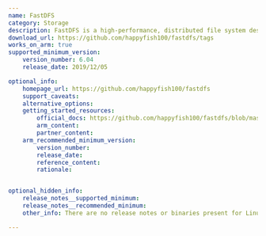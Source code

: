 ```yaml
---
name: FastDFS
category: Storage
description: FastDFS is a high-performance, distributed file system designed for managing large volumes of files efficiently.
download_url: https://github.com/happyfish100/fastdfs/tags
works_on_arm: true
supported_minimum_version:
    version_number: 6.04
    release_date: 2019/12/05

optional_info:
    homepage_url: https://github.com/happyfish100/fastdfs
    support_caveats: 
    alternative_options: 
    getting_started_resources:
        official_docs: https://github.com/happyfish100/fastdfs/blob/master/INSTALL
        arm_content:
        partner_content:
    arm_recommended_minimum_version:
        version_number: 
        release_date:
        reference_content:
        rationale:


optional_hidden_info:
    release_notes__supported_minimum: 
    release_notes__recommended_minimum:
    other_info: There are no release notes or binaries present for Linux/ARM64. FastDFS version 6.04 is installed and tested on the Neoverse N1, using steps mentioned in the [file](https://github.com/happyfish100/fastdfs/blob/V6.04/INSTALL).

---
```

